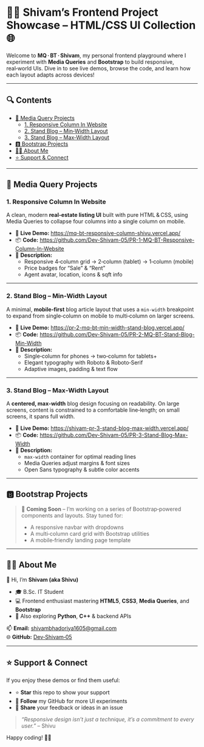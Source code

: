 # 👨‍💻 Shivam’s Frontend Project Showcase – HTML/CSS UI Collection 🌐

Welcome to **MQ · BT · Shivam**, my personal frontend playground where I experiment with **Media Queries** and **Bootstrap** to build responsive, real‑world UIs. Dive in to see live demos, browse the code, and learn how each layout adapts across devices!

---

## 🔍 Contents

- [📱 Media Query Projects](#media-query-projects)  
  - [1. Responsive Column In Website](#1-responsive-column-in-website)  
  - [2. Stand Blog – Min‑Width Layout](https://pr-2-mq-bt-min-width-stand-blog.vercel.app/)
  - [3. Stand Blog – Max‑Width Layout](https://shivam-pr-3-stand-blog-max-width.vercel.app/)  
- [🅱️ Bootstrap Projects](#bootstrap-projects)  
- [🙋‍♂️ About Me](#about-me)  
- [⭐ Support & Connect](#support--connect)  

---

## 📱 Media Query Projects

### 1. Responsive Column In Website  
A clean, modern **real‑estate listing UI** built with pure HTML & CSS, using Media Queries to collapse four columns into a single column on mobile.  
- 🔗 **Live Demo:** https://mq-bt-responsive-column-shivu.vercel.app/  
- 📦 **Code:** https://github.com/Dev-Shivam-05/PR-1-MQ-BT-Responsive-Column-In-Website  
- 📝 **Description:**  
  - Responsive 4‑column grid → 2‑column (tablet) → 1‑column (mobile)  
  - Price badges for “Sale” & “Rent”  
  - Agent avatar, location, icons & sqft info  

---

### 2. Stand Blog – Min‑Width Layout  
A minimal, **mobile‑first** blog article layout that uses a `min-width` breakpoint to expand from single‑column on mobile to multi‑column on larger screens.  
- 🔗 **Live Demo:** https://pr-2-mq-bt-min-width-stand-blog.vercel.app/  
- 📦 **Code:** https://github.com/Dev-Shivam-05/PR-2-MQ-BT-Stand-Blog-Min-Width  
- 📝 **Description:**  
  - Single‑column for phones → two‑column for tablets+  
  - Elegant typography with Roboto & Roboto‑Serif  
  - Adaptive images, padding & text flow  

---

### 3. Stand Blog – Max‑Width Layout  
A **centered, max‑width** blog design focusing on readability. On large screens, content is constrained to a comfortable line‑length; on small screens, it spans full width.  
- 🔗 **Live Demo:** https://shivam-pr-3-stand-blog-max-width.vercel.app/  
- 📦 **Code:** https://github.com/Dev-Shivam-05/PR-3-Stand-Blog-Max-Width  
- 📝 **Description:**  
  - `max-width` container for optimal reading lines  
  - Media Queries adjust margins & font sizes  
  - Open Sans typography & subtle color accents  

---

## 🅱️ Bootstrap Projects

> 🚧 **Coming Soon** – I’m working on a series of Bootstrap‑powered components and layouts. Stay tuned for:
> - A responsive navbar with dropdowns  
> - A multi‑column card grid with Bootstrap utilities  
> - A mobile‑friendly landing page template  

---

## 🙋‍♂️ About Me

👋 Hi, I’m **Shivam (aka Shivu)**  
- 🎓 B.Sc. IT Student  
- 💻 Frontend enthusiast mastering **HTML5**, **CSS3**, **Media Queries**, and **Bootstrap**  
- 🤖 Also exploring **Python**, **C++** & backend APIs  

📫 **Email:** [shivambhadoriya1605@gmail.com](mailto:shivambhadoriya1605@gmail.com)  
🌐 **GitHub:** [Dev‑Shivam‑05](https://github.com/Dev-Shivam-05)  

---

## ⭐ Support & Connect

If you enjoy these demos or find them useful:  
- ⭐ **Star** this repo to show your support  
- 📨 **Follow** my GitHub for more UI experiments  
- 💬 **Share** your feedback or ideas in an issue  

> _“Responsive design isn’t just a technique, it’s a commitment to every user.”_ – Shivu  

Happy coding! 🚀✨  
